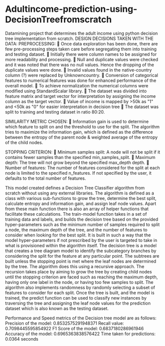 # Adultincome-prediction-using-DecisionTreefromscratch
Datamining project that determines the adult income using python decision tree implementation from scratch.
DESIGN DECISIONS TAKEN WITH THE DATA:
PREPROCESSING:
	Once data exploration has been done, there are few pre-processing steps taken care before segregating them into training and testing dataset.
	Initially there were column names to be assigned for more readability and processing.
	Null and duplicate values were checked and it was noted that there was no null values. Hence the dropping of the duplicate values were done. 
	Invalid values found in the native-country column (?) were replaced by Unknowncountry.
	Conversion of categorical features to numerical features was done for enhanced performance of the overall model.
	To achieve normalization the numerical columns were modified using StandardScalar library.
	The dataset was divided into feature matrix and target vector for interpretation by assigning the income column as the target vector.
	Value of income is mapped by >50k as "1" and <50k as "0" for easier interpretation in decision tree
	The dataset was split to training and testing dataset in ratio 80:20.

SIMILARITY METRIC CHOSEN: 
	Information gain is used to determine which feature to split on and the threshold to use for the split. The algorithm tries to maximize the information gain, which is defined as the difference between the entropy of the parent node & weighted average of the entropy of the child nodes.

STOPPING CRITERION:
	Minimum samples split: A node will not be split if it contains fewer samples than the specified min_samples_split.
	Maximum depth: The tree will not grow beyond the specified max_depth depth.
	Number of features: The number of features considered for the split at each node is limited to the specified n_features. If not specified by the user, it defaults to the total number of features.

This model created defines a Decision Tree Classifier algorithm from scratch without using any external libraries. The algorithm is defined as a class with various sub-functions to grow the tree, determine the best split, calculate entropy and information gain, and assign leaf node values. Apart from these main function there is also an array of helper functions that facilitate these calculations. The train-model function takes in a set of training data and labels, and builds the decision tree based on the provided hyper-parameters such as the minimum number of samples required to split a node, the maximum depth of the tree, and the number of features to consider when looking for the best split. It is built in such a way that the model hyper-parameters if not prescribed by the user is targeted to take in what is provisioned within the algorithm itself.
The decision tree is a model that creates a tree diagram model to identify the subcategory branches by considering the split for the feature at any particular point. The subtrees are built unless the stopping point is met where the leaf nodes are determined by the tree. The algorithm does this using a recursive approach. The recursion takes place by aiming to grow the tree by creating child nodes until the stopping criterion are faced such as reaching the maximum depth, having only one label in the node, or having too few samples to split. The algorithm also implements randomness by randomly selecting a subset of features to consider for each split. 
Once the tree is built, and the model is trained, the predict function can be used to classify new instances by traversing the tree and assigning the leaf node values for the prediction dataset which is also known as the testing dataset.

Performance and Speed metrics of the Decision tree model are as follows:
Precision of the model: 0.8532575291948371
Recall value: 0.7098445595854922
F1 Score of the model: 0.6837180286961946
Accuracy of the model: 0.6965363838576422
Time taken for predictions: 0.0364 seconds

